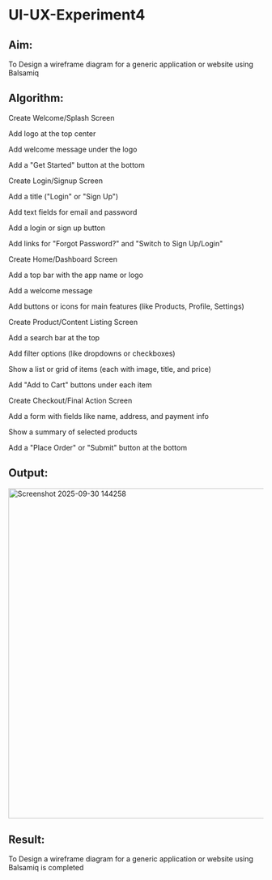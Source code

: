 # UI-UX-Experiment4

## Aim:
To Design a wireframe diagram for a generic application or website using Balsamiq
## Algorithm:
Create Welcome/Splash Screen

Add logo at the top center

Add welcome message under the logo

Add a "Get Started" button at the bottom

Create Login/Signup Screen

Add a title ("Login" or "Sign Up")

Add text fields for email and password

Add a login or sign up button

Add links for "Forgot Password?" and "Switch to Sign Up/Login"

Create Home/Dashboard Screen

Add a top bar with the app name or logo

Add a welcome message

Add buttons or icons for main features (like Products, Profile, Settings)

Create Product/Content Listing Screen

Add a search bar at the top

Add filter options (like dropdowns or checkboxes)

Show a list or grid of items (each with image, title, and price)

Add "Add to Cart" buttons under each item

Create Checkout/Final Action Screen

Add a form with fields like name, address, and payment info

Show a summary of selected products

Add a "Place Order" or "Submit" button at the bottom
## Output:
<img width="1193" height="652" alt="Screenshot 2025-09-30 144258" src="https://github.com/user-attachments/assets/c47bf553-ae30-49cc-b321-3af29cd2ac96" />

## Result:
To Design a wireframe diagram for a generic application or website using Balsamiq is completed
